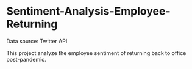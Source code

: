# Sentiment-Analysis-Employee-Returning

Data source: Twitter API

This project analyze the employee sentiment of returning back to office post-pandemic. 
